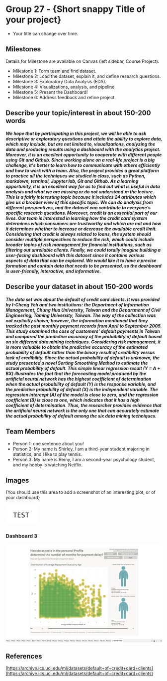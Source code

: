 # Group 27 - {Short snappy Title of your project}

- Your title can change over time.

## Milestones

Details for Milestone are available on Canvas (left sidebar, Course Project).

- Milestone 1: Form team and find dataset.
- Milestone 2: Load the dataset, explain it, and define research questions.
- Milestone 3: Exploratory Data Analysis (EDA).
- Milestone 4: Visualizations, analysis, and pipeline. 
- Milestone 5: Present the Dashboard!
- Milestone 6: Address feedback and refine project. 

## Describe your topic/interest in about 150-200 words

##### We hope that by participating in this project, we will be able to ask descriptive or exploratory questions and attain the ability to explore data, which may include, but are not limited to, visualizations, analyzing the data and producing results using a dashboard with the analytics project. Moreover, it is an excellent opportunity to cooperate with different people using Git and Github. Since working alone on a real-life project is a big challenge, it's better to learn how to communicate with others efficiently and how to work with a team. Also, the project provides a great platform to practice all the techniques we studied in class, such as Python, markdown, terminal, Jupyter lab, Git and Github. As a learning opportunity, it is an excellent way for us to find out what is useful in data analysis and what we are missing or do not understand.m the lecture. This is a fairly interesting topic because it includes 24 attributes which give us a broader view of this specific topic. We can do analysis from different perspectives, and the dataset can contribute to everyone’s specific research questions. Moreover, credit is an essential part of our lives. Our team is interested in learning how the credit card system determines which consumers are trustworthy and which are not and how it determines whether to increase or decrease the available credit limit. Considering that credit is always related to loans, the system should consider multiple perspectives to reduce the risk, which could include broader topics of risk management for financial institutions, such as filtering out unreliable clients. Finally, we could totally imagine building a user-facing dashboard with this dataset since it contains various aspects of data that can be explored. We would like it to have a precise formation and contain data that needs to be presented, so the dashboard is user-friendly, interactive, and informative.


## Describe your dataset in about 150-200 words

##### The data set was about the default of credit card clients. It was provided by I-Cheng Yeh and two institutions: the Department of Information Management, Chung Hua University, Taiwan and the Department of Civil Engineering, Taming University, Taiwan. The way of the collection was not explicitly shown; however, the information mentioned that they tracked the past monthly payment records from April to September 2005. This study examined the case of customers' default payments in Taiwan and compared the predictive accuracy of the probability of default based on six different data mining techniques. Considering risk management, it is more valuable to obtain the predictive accuracy of the estimated probability of default rather than the binary result of credibility versus lack of credibility. Since the actual probability of default is unknown, the study presented a novel Sorting Smoothing Method to estimate the actual probability of default. This simple linear regression result (Y = A + BX) illustrates the fact that the forecasting model produced by the artificial neural network has the highest coefficient of determination when the actual probability of default (Y) is the response variable, and the predictive probability of default (X) is the independent variable. The regression intercept (A) of the model is close to zero, and the regression coefficient (B) is close to one, which indicates that it has a high coefficient of determination. Thus, the researcher provides evidence that the artificial neural network is the only one that can accurately estimate the actual probability of default among the six data mining techniques. 


## Team Members

- Person 1: one sentence about you!
- Person 2: My name is Shirley, I am a third-year student majoring in statistics, and I like to play tennis. 
- Person 3: My name is Remy, I am a second-year psychology student, and my hobby is watching Netflix.

## Images

{You should use this area to add a screenshot of an interesting plot, or of your dashboard}

<img src ="images/test.png" width="100px">

### Dashboard 3
![DashboardScreenshot3](images/dashboard_Remy.png)


## References

[https://archive.ics.uci.edu/ml/datasets/default+of+credit+card+clients](https://archive.ics.uci.edu/ml/datasets/default+of+credit+card+clients)



